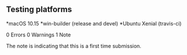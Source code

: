 ## Testing platforms 
*macOS 10.15
*win-builder (release and devel)
*Ubuntu Xenial (travis-ci) 

0 Errors 0 Warnings 1 Note

The note is indicating that this is a first time submission. 
